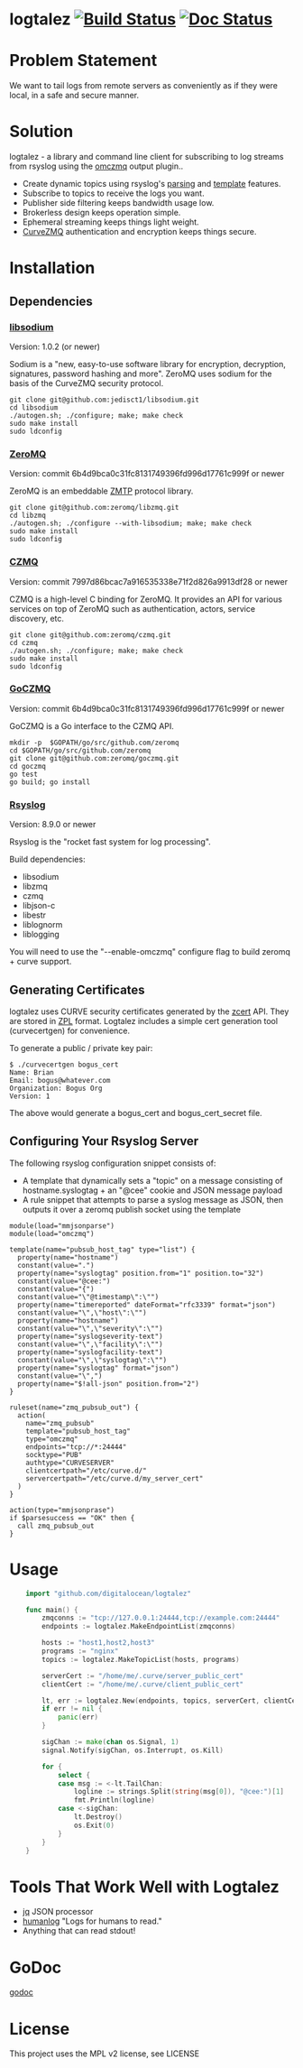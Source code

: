 # logtalez [![Build Status](https://travis-ci.org/digitalocean/logtalez.svg?branch=master)](https://travis-ci.org/digitalocean/logtalez) [![Doc Status](https://godoc.org/github.com/digitalocean/logtalez?status.png)](https://godoc.org/github.com/digitalocean/logtalez)

# Problem Statement
We want to tail logs from remote servers as conveniently as if they were local, in a safe and secure manner.

# Solution
logtalez - a library and command line client for subscribing to log streams from rsyslog using the [omczmq](https://github.com/rsyslog/rsyslog/tree/master/contrib/omczmq) output plugin..

* Create dynamic topics using rsyslog's [parsing](http://www.rsyslog.com/doc/messageparser.html) and [template](http://www.rsyslog.com/doc/v8-stable/configuration/templates.html) features.
* Subscribe to topics to receive the logs you want.
* Publisher side filtering keeps bandwidth usage low.
* Brokerless design keeps operation simple.
* Ephemeral streaming keeps things light weight.
* [CurveZMQ](http://curvezmq.org/) authentication and encryption keeps things secure.

# Installation
## Dependencies
### [libsodium](https://github.com/jedisct1/libsodium)
Version: 1.0.2 (or newer)

Sodium is a "new, easy-to-use software library for encryption, decryption, signatures, password hashing and more".  ZeroMQ uses sodium for the basis of the CurveZMQ security protocol.

```
git clone git@github.com:jedisct1/libsodium.git
cd libsodium
./autogen.sh; ./configure; make; make check
sudo make install
sudo ldconfig
```

### [ZeroMQ](http://zeromq.org/) 
Version: commit 6b4d9bca0c31fc8131749396fd996d17761c999f or newer

ZeroMQ is an embeddable [ZMTP](http://rfc.zeromq.org/spec:23) protocol library.

```
git clone git@github.com:zeromq/libzmq.git
cd libzmq
./autogen.sh; ./configure --with-libsodium; make; make check
sudo make install
sudo ldconfig
```

### [CZMQ](http://czmq.zeromq.org/)
Version: commit 7997d86bcac7a916535338e71f2d826a9913df28 or newer

CZMQ is a high-level C binding for ZeroMQ.  It provides an API for various services on top of ZeroMQ such as authentication, actors, service discovery, etc.

```
git clone git@github.com:zeromq/czmq.git
cd czmq
./autogen.sh; ./configure; make; make check
sudo make install
sudo ldconfig
```

### [GoCZMQ](http://https://github.com/zeromq/goczmq)
Version: commit 6b4d9bca0c31fc8131749396fd996d17761c999f or newer

GoCZMQ is a Go interface to the CZMQ API.

```
mkdir -p  $GOPATH/go/src/github.com/zeromq
cd $GOPATH/go/src/github.com/zeromq
git clone git@github.com:zeromq/goczmq.git
cd goczmq
go test
go build; go install
```


### [Rsyslog](http://www.rsyslog.com/)
Version: 8.9.0 or newer

Rsyslog is the "rocket fast system for log processing".

Build dependencies:
* libsodium
* libzmq
* czmq
* libjson-c
* libestr
* liblognorm
* liblogging

You will need to use the "--enable-omczmq" configure flag to build zeromq + curve support.

## Generating Certificates
logtalez uses CURVE security certificates generated by the [zcert](http://api.zeromq.org/czmq3-0:zcert) API.  They are stored in [ZPL](http://rfc.zeromq.org/spec:4) format.  Logtalez includes a simple cert generation tool (curvecertgen) for convenience.

To generate a public / private key pair:

```
$ ./curvecertgen bogus_cert
Name: Brian
Email: bogus@whatever.com
Organization: Bogus Org
Version: 1
```

The above would generate a bogus_cert and bogus_cert_secret file.

## Configuring Your Rsyslog Server

The following rsyslog configuration snippet consists of:
* A template that dynamically sets a "topic" on a message consisting of hostname.syslogtag + an "@cee" cookie and JSON message payload
* A rule snippet that attempts to parse a syslog message as JSON, then outputs it over a zeromq publish socket using the template

```
module(load="mmjsonparse")
module(load="omczmq")

template(name="pubsub_host_tag" type="list") {
  property(name="hostname")
  constant(value=".")
  property(name="syslogtag" position.from="1" position.to="32")
  constant(value="@cee:")
  constant(value="{")
  constant(value="\"@timestamp\":\"")
  property(name="timereported" dateFormat="rfc3339" format="json")
  constant(value="\",\"host\":\"")
  property(name="hostname")
  constant(value="\",\"severity\":\"")
  property(name="syslogseverity-text")
  constant(value="\",\"facility\":\"")
  property(name="syslogfacility-text")
  constant(value="\",\"syslogtag\":\"")
  property(name="syslogtag" format="json")
  constant(value="\",")
  property(name="$!all-json" position.from="2")
} 

ruleset(name="zmq_pubsub_out") {
  action(
    name="zmq_pubsub"
    template="pubsub_host_tag"
    type="omczmq"
    endpoints="tcp://*:24444"
    socktype="PUB"
    authtype="CURVESERVER"
    clientcertpath="/etc/curve.d/"
    servercertpath="/etc/curve.d/my_server_cert"
  )
}

action(type="mmjsonprase")
if $parsesuccess == "OK" then {
  call zmq_pubsub_out
} 
```

# Usage

`````go
	import "github.com/digitalocean/logtalez"

	func main() {
		zmqconns := "tcp://127.0.0.1:24444,tcp://example.com:24444"
		endpoints := logtalez.MakeEndpointList(zmqconns)

		hosts := "host1,host2,host3"
		programs := "nginx"
		topics := logtalez.MakeTopicList(hosts, programs)

		serverCert := "/home/me/.curve/server_public_cert"
		clientCert := "/home/me/.curve/client_public_cert"

		lt, err := logtalez.New(endpoints, topics, serverCert, clientCert)
		if err != nil {
			panic(err)
		}

		sigChan := make(chan os.Signal, 1)
		signal.Notify(sigChan, os.Interrupt, os.Kill)

		for {
			select {
			case msg := <-lt.TailChan:
				logline := strings.Split(string(msg[0]), "@cee:")[1]
				fmt.Println(logline)
			case <-sigChan:
				lt.Destroy()
				os.Exit(0)
			}
		}
	}
`````

# Tools That Work Well with Logtalez
* [jq](https://stedolan.github.io/jq/) JSON processor
* [humanlog](https://github.com/aybabtme/humanlog) "Logs for humans to read."
* Anything that can read stdout!

# GoDoc

[godoc](https://godoc.org/github.com/digitalocean/logtalez)

# License

This project uses the MPL v2 license, see LICENSE

